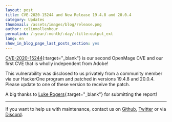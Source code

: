 ```yaml
---
layout: post
title: CVE-2020-15244 and New Release 19.4.8 and 20.0.4
category: Updates
thumbnail: /assets/images/blog/release.png
author: colinmollenhour
permalink: /:year/:month/:day/:title:output_ext
lang: en
show_in_blog_page_last_posts_section: yes
---
```


[CVE-2020-15244](https://github.com/advisories/GHSA-jrgf-vfw2-hj26){:target="_blank"} is our second OpenMage CVE and our first CVE that is wholly independent from Adobe!

This vulnerability was disclosed to us privately from a community member via our HackerOne program and patched in versions 19.4.8 and 20.0.4. Please update to
one of these version to receive the patch.

A big thanks to [Luke Rogers](https://hackerone.com/convenient){:target="_blank"} for submitting the report!

---

If you want to help us with maintenance, contact us on [Github](https://github.com/OpenMage/magento-lts), [Twitter](https://twitter.com/OpenMageProject) or via [Discord](https://discord.gg/EV8aNbU).

